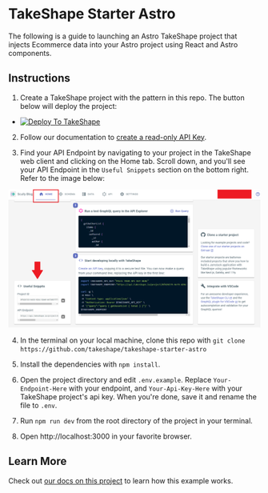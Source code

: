 # TakeShape Starter Astro

The following is a guide to launching an Astro TakeShape project that injects Ecommerce data into your Astro project using React and Astro components.


## Instructions

1. Create a TakeShape project with the pattern in this repo. The button below will deploy the project:

* <a href="https://app.takeshape.io/add-to-takeshape?repo=https://github.com/takeshape/takeshape-starter-astro/tree/main/.takeshape/pattern"><img alt="Deploy To TakeShape" src="https://camo.githubusercontent.com/1b580e3ce353d235bde0f376ca35b0fb26d685f3750a3013ae4b225dd3aaf344/68747470733a2f2f696d616765732e74616b6573686170652e696f2f32636363633832352d373062652d343331632d396261302d3130616233386563643361372f6465762f38653266376264612d306530382d346564652d613534362d3664663539626536613862622f4465706c6f79253230746f25323054616b65536861706525343032782e706e673f6175746f3d666f726d6174253243636f6d7072657373" width="205" height="38" data-canonical-src="https://images.takeshape.io/2cccc825-70be-431c-9ba0-10ab38ecd3a7/dev/8e2f7bda-0e08-4ede-a546-6df59be6a8bb/Deploy%20to%20TakeShape%402x.png?auto=format%2Ccompress" style="max-width:100%;"></a>

2. Follow our documentation to [create a read-only API Key](https://app.takeshape.io/docs/api/api-keys).

3. Find your API Endpoint by navigating to your project in the TakeShape web client and clicking on the Home tab. Scroll down, and you'll see your API Endpoint in the `Useful Snippets` section on the bottom right. Refer to the image below:

![Useful Snippets](./images/useful-snippets.png)

4. In the terminal on your local machine, clone this repo with `git clone https://github.com/takeshape/takeshape-starter-astro`

5. Install the dependencies with `npm install`.

5. Open the project directory and edit `.env.example`. Replace `Your-Endpoint-Here` with your endpoint, and `Your-Api-Key-Here` with your TakeShape project's api key. When you're done, save it and rename the file to `.env`.

6. Run `npm run dev` from the root directory of the project in your terminal.

6. Open http://localhost:3000 in your favorite browser.


## Learn More

Check out [our docs on this project](https://app.takeshape.io/docs/get-started/server/redwood) to learn how this example works.
